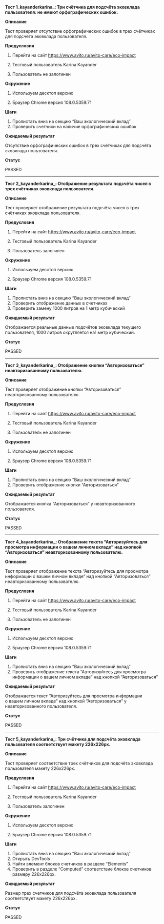 **Тест 1_kayanderkarina_: Три счётчика для подсчёта эковклада пользователя: не имеют орфографических ошибок.** 

**Описание**

Тест проверяет отсутствие орфографических ошибок в трех счётчиках для подсчёта эковклада пользователя.

**Предусловия**

1) Перейти на сайт https://www.avito.ru/avito-care/eco-impact

2) Тестовый пользователь Karina Kayander

3) Пользователь не залогинен

**Окружение**

1) Используем десктоп версию

2) Браузер Chrome версия 108.0.5359.71

**Шаги**

1. Пролистать вниз на секцию “Ваш экологический вклад”
2. Проверить счетчики на наличие орфографических ошибок 

**Ожидаемый результат** 

Отсутствие орфографических ошибок в трех счётчиках для подсчёта эковклада пользователя.

**Статус**

PASSED

***

**Тест 2_kayanderkarina_: Отображение результата подсчёта чисел в трех счётчиках эковклада пользователя.**

**Описание**

Тест проверяет отображение результата подсчёта чисел в трех счётчиках эковклада пользователя.

**Предусловия**

1) Перейти на сайт https://www.avito.ru/avito-care/eco-impact

2) Тестовый пользователь Karina Kayander

3) Пользователь залогинен

**Окружение**

1) Используем десктоп версию

2) Браузер Chrome версия 108.0.5359.71

**Шаги**

1. Пролистать вниз на секцию “Ваш экологический вклад”
2. Проверить отображение данных в счетчиках
3. Проверить замену 1000 литров на 1 метр кубический

**Ожидаемый результат**

Отображается реальные данные подсчётов эковклада текущего пользователя, 1000 литров округляется на1 метр кубический.

**Статус**

PASSED

***
**Тест 3_kayanderkarina_: Отображение кнопки “Авторизоваться” неавторизованному пользователю.** 

**Описание**

Тест проверяет отображение кнопки “Авторизоваться” неавторизованному пользователю. 

**Предусловия**

1) Перейти на сайт https://www.avito.ru/avito-care/eco-impact

2) Тестовый пользователь Karina Kayander

3) Пользователь не залогинен

**Окружение**

1) Используем десктоп версию

2) Браузер Chrome версия 108.0.5359.71

**Шаги**

1. Пролистать вниз на секцию “Ваш экологический вклад”
2. Проверить отображение кнопки “Авторизоваться” 

**Ожидаемый результат**

Отображается кнопка “Авторизоваться” у неавторизованного пользователя. 

**Статус**

PASSED

***
**Тест 4_kayanderkarina_: Отображение текста “Авторизуйтесь для просмотра информации о вашем личном вкладе” над кнопкой “Авторизоваться” неавторизованному пользователю.** 

**Описание**

Тест проверяет отображение текста “Авторизуйтесь для просмотра информации о вашем личном вкладе” над кнопкой “Авторизоваться” неавторизованному пользователю.

**Предусловия**

1) Перейти на сайт https://www.avito.ru/avito-care/eco-impact

2) Тестовый пользователь Karina Kayander

3) Пользователь не залогинен

**Окружение**

1) Используем десктоп версию

2) Браузер Chrome версия 108.0.5359.71

**Шаги**

1. Пролистать вниз на секцию “Ваш экологический вклад”
2. Проверить отображение текста “Авторизуйтесь для просмотра информации о вашем личном вкладе” над кнопкой “Авторизоваться”

**Ожидаемый результат**

Отображается текст “Авторизуйтесь для просмотра информации о вашем личном вкладе” над кнопкой “Авторизоваться” у неавторизованного пользователя. 

**Статус**

PASSED

***
**Тест 5_kayanderkarina_: Три счётчика для подсчёта эковклада пользователя соответствует макету 226x226px.**

**Описание**

Тест проверяет соответствие трех счётчиков для подсчёта эковклада пользователя макету 226x226px.

**Предусловия**

1) Перейти на сайт https://www.avito.ru/avito-care/eco-impact

2) Тестовый пользователь Karina Kayander

3) Пользователь залогинен

**Окружение**

1) Используем десктоп версию

2) Браузер Chrome версия 108.0.5359.71

**Шаги**

1. Пролистать вниз на секцию “Ваш экологический вклад”
2. Открыть DevTools
3. Найти элемент блоков счетчиков в разделе “Elements” 
4. Проверить в разделе “Computed” соответствие блоков счетчиков размеру 226x226px.

**Ожидаемый результат**

Размер трех счетчиков для подсчёта эковклада пользователя соответствует макету 226x226px.

**Статус**

PASSED
